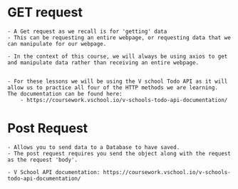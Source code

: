 # GET request
    - A Get request as we recall is for 'getting' data
    - This can be requesting an entire webpage, or requesting data that we can manipulate for our webpage.
    
    - In the context of this course, we will always be using axios to get and manipulate data rather than receiving an entire webpage.
    
    
    - For these lessons we will be using the V school Todo API as it will allow us to practice all four of the HTTP methods we are learning.  The documentation can be found here:
        - https://coursework.vschool.io/v-schools-todo-api-documentation/

# Post Request

    - Allows you to send data to a Database to have saved.
    - The post request requires you send the object along with the request as the request 'body'.
    
    - V School API documentation: https://coursework.vschool.io/v-schools-todo-api-documentation/
    
